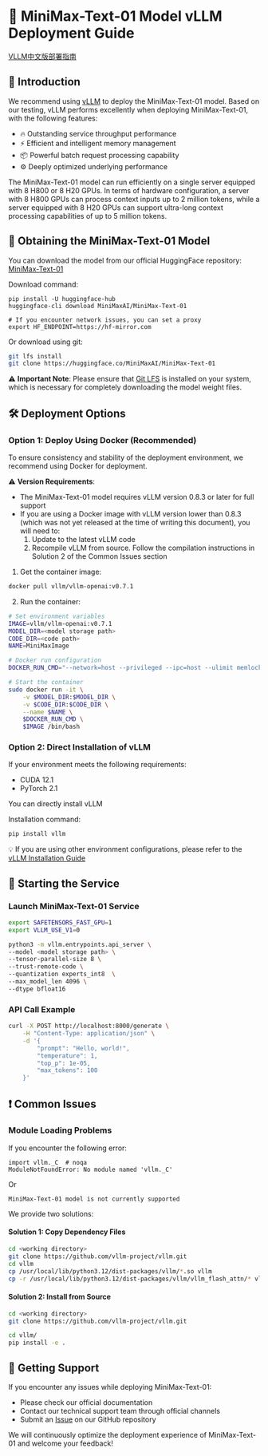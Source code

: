 # 🚀 MiniMax-Text-01 Model vLLM Deployment Guide

[VLLM中文版部署指南](./vllm_deployment_guide_cn.md)

## 📖 Introduction

We recommend using [vLLM](https://docs.vllm.ai/en/latest/) to deploy the MiniMax-Text-01 model. Based on our testing, vLLM performs excellently when deploying MiniMax-Text-01, with the following features:

- 🔥 Outstanding service throughput performance
- ⚡ Efficient and intelligent memory management
- 📦 Powerful batch request processing capability
- ⚙️ Deeply optimized underlying performance

The MiniMax-Text-01 model can run efficiently on a single server equipped with 8 H800 or 8 H20 GPUs. In terms of hardware configuration, a server with 8 H800 GPUs can process context inputs up to 2 million tokens, while a server equipped with 8 H20 GPUs can support ultra-long context processing capabilities of up to 5 million tokens.

## 💾 Obtaining the MiniMax-Text-01 Model

You can download the model from our official HuggingFace repository: [MiniMax-Text-01](https://huggingface.co/MiniMaxAI/MiniMax-Text-01)

Download command:
```
pip install -U huggingface-hub
huggingface-cli download MiniMaxAI/MiniMax-Text-01

# If you encounter network issues, you can set a proxy
export HF_ENDPOINT=https://hf-mirror.com
```

Or download using git:

```bash
git lfs install
git clone https://huggingface.co/MiniMaxAI/MiniMax-Text-01
```

⚠️ **Important Note**: Please ensure that [Git LFS](https://git-lfs.github.com/) is installed on your system, which is necessary for completely downloading the model weight files.

## 🛠️ Deployment Options

### Option 1: Deploy Using Docker (Recommended)

To ensure consistency and stability of the deployment environment, we recommend using Docker for deployment.

⚠️ **Version Requirements**: 
- The MiniMax-Text-01 model requires vLLM version 0.8.3 or later for full support
- If you are using a Docker image with vLLM version lower than 0.8.3 (which was not yet released at the time of writing this document), you will need to:
  1. Update to the latest vLLM code
  2. Recompile vLLM from source. Follow the compilation instructions in Solution 2 of the Common Issues section

1. Get the container image:
```bash
docker pull vllm/vllm-openai:v0.7.1
```

2. Run the container:
```bash
# Set environment variables
IMAGE=vllm/vllm-openai:v0.7.1
MODEL_DIR=<model storage path>
CODE_DIR=<code path>
NAME=MiniMaxImage

# Docker run configuration
DOCKER_RUN_CMD="--network=host --privileged --ipc=host --ulimit memlock=-1 --shm-size=2gb --rm --gpus all --ulimit stack=67108864"

# Start the container
sudo docker run -it \
    -v $MODEL_DIR:$MODEL_DIR \
    -v $CODE_DIR:$CODE_DIR \
    --name $NAME \
    $DOCKER_RUN_CMD \
    $IMAGE /bin/bash
```


### Option 2: Direct Installation of vLLM

If your environment meets the following requirements:

- CUDA 12.1
- PyTorch 2.1

You can directly install vLLM

Installation command:
```bash
pip install vllm
```

💡 If you are using other environment configurations, please refer to the [vLLM Installation Guide](https://docs.vllm.ai/en/latest/getting_started/installation.html)

## 🚀 Starting the Service

### Launch MiniMax-Text-01 Service

```bash
export SAFETENSORS_FAST_GPU=1
export VLLM_USE_V1=0

python3 -m vllm.entrypoints.api_server \
--model <model storage path> \
--tensor-parallel-size 8 \
--trust-remote-code \
--quantization experts_int8  \
--max_model_len 4096 \
--dtype bfloat16
```

### API Call Example

```bash
curl -X POST http://localhost:8000/generate \
    -H "Content-Type: application/json" \
    -d '{
        "prompt": "Hello, world!",
        "temperature": 1,
        "top_p": 1e-05,
        "max_tokens": 100
    }'
```

## ❗ Common Issues

### Module Loading Problems
If you encounter the following error:
```
import vllm._C  # noqa
ModuleNotFoundError: No module named 'vllm._C'
```

Or

```
MiniMax-Text-01 model is not currently supported
```

We provide two solutions:

#### Solution 1: Copy Dependency Files
```bash
cd <working directory>
git clone https://github.com/vllm-project/vllm.git
cd vllm
cp /usr/local/lib/python3.12/dist-packages/vllm/*.so vllm 
cp -r /usr/local/lib/python3.12/dist-packages/vllm/vllm_flash_attn/* vllm/vllm_flash_attn
```

#### Solution 2: Install from Source
```bash
cd <working directory>
git clone https://github.com/vllm-project/vllm.git

cd vllm/
pip install -e .
```

## 📮 Getting Support

If you encounter any issues while deploying MiniMax-Text-01:
- Please check our official documentation
- Contact our technical support team through official channels
- Submit an [Issue](https://github.com/MiniMaxAI/MiniMax-Text-01/issues) on our GitHub repository

We will continuously optimize the deployment experience of MiniMax-Text-01 and welcome your feedback!


